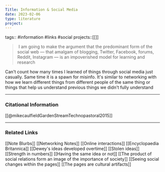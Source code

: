 ```yaml
---
Title: Information & Social Media
date: 2023-02-06
type: literature
project:
---
```

tags:: #information #links #social 
projects::[[]]


>  I am going to make the argument that the predominant form of the social web — that amalgam of blogging, Twitter, Facebook, forums, Reddit, Instagram — is an impoverished model for learning and research

Can't count how many times I learned of things through social media just casually. Same time it is a spawn for misinfo. It's similar to networking with how we learn different things from different people of the same thing or things that help us understand previous things we didn't fully understand

---
### Citational Information

[[@mikecaulfieldGardenStreamTechnopastoral2015]]

---

### Related Links

[[Note Blurbs]]
[[Networking Notes]]
[[Online interactions]]
[[Encyclopaedia Britannica]]
[[Dewey's ideas developed overtime]]
[[Stolen ideas]]
[[Strength in numbers]]
[[Having the same idea or not]]
[[The product of social relations form an image of the importance of society]]
[[Seeing social changes within the pages]]
[[The pages are cultural artifacts]]